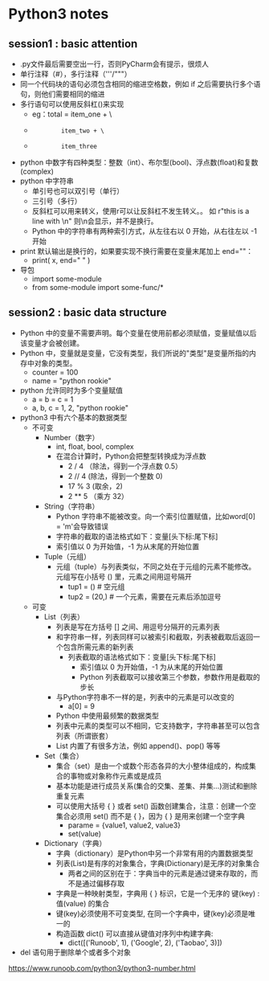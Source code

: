 # Python3 notes

## session1 : basic attention
- .py文件最后需要空出一行，否则PyCharm会有提示，很烦人
- 单行注释（#），多行注释（'''/"""）
- 同一个代码块的语句必须包含相同的缩进空格数，例如 if 之后需要执行多个语句，则他们需要相同的缩进
- 多行语句可以使用反斜杠(\)来实现
    - eg：total = item_one + \
    -             item_two + \
    -             item_three
- python 中数字有四种类型：整数（int）、布尔型(bool)、浮点数(float)和复数(complex)
- python 中字符串
    - 单引号也可以双引号（单行）
    - 三引号（多行）
    - 反斜杠可以用来转义，使用r可以让反斜杠不发生转义。。 如 r"this is a line with \n" 则\n会显示，并不是换行。
    - Python 中的字符串有两种索引方式，从左往右以 0 开始，从右往左以 -1 开始
- print 默认输出是换行的，如果要实现不换行需要在变量末尾加上 end=""：
    - print( x, end=" " )
- 导包
    - import some-module
    - from some-module import some-func/*
    
 ## session2 : basic data structure
- Python 中的变量不需要声明。每个变量在使用前都必须赋值，变量赋值以后该变量才会被创建。
- Python 中，变量就是变量，它没有类型，我们所说的"类型"是变量所指的内存中对象的类型。
    - counter = 100
    - name = "python rookie"
- python 允许同时为多个变量赋值
    - a = b = c = 1   
    - a, b, c = 1, 2, "python rookie"
- python3 中有六个基本的数据类型
    - 不可变
        - Number（数字）
            - int, float, bool, complex
            - 在混合计算时，Python会把整型转换成为浮点数
                - 2 / 4 （除法，得到一个浮点数 0.5）
                - 2 // 4 (除法，得到一个整数 0)
                - 17 % 3 (取余，2)
                - 2 ** 5 （乘方 32）
        - String（字符串）
            - Python 字符串不能被改变。向一个索引位置赋值，比如word[0] = 'm'会导致错误
            - 字符串的截取的语法格式如下：变量[头下标:尾下标]
            - 索引值以 0 为开始值，-1 为从末尾的开始位置
        - Tuple（元组）
            - 元组（tuple）与列表类似，不同之处在于元组的元素不能修改。元组写在小括号 () 里，元素之间用逗号隔开
                - tup1 = ()    # 空元组
                - tup2 = (20,) # 一个元素，需要在元素后添加逗号
    - 可变
        - List（列表）
            - 列表是写在方括号 [] 之间、用逗号分隔开的元素列表
            - 和字符串一样，列表同样可以被索引和截取，列表被截取后返回一个包含所需元素的新列表
                - 列表截取的语法格式如下：变量[头下标:尾下标]
                    - 索引值以 0 为开始值，-1 为从末尾的开始位置
                    - Python 列表截取可以接收第三个参数，参数作用是截取的步长
            - 与Python字符串不一样的是，列表中的元素是可以改变的
                - a[0] = 9
            - Python 中使用最频繁的数据类型
            - 列表中元素的类型可以不相同，它支持数字，字符串甚至可以包含列表（所谓嵌套）
            - List 内置了有很多方法，例如 append()、pop() 等等
        - Set（集合）
            - 集合（set）是由一个或数个形态各异的大小整体组成的，构成集合的事物或对象称作元素或是成员
            - 基本功能是进行成员关系(集合的交集、差集、并集...)测试和删除重复元素
            - 可以使用大括号 { } 或者 set() 函数创建集合，注意：创建一个空集合必须用 set() 而不是 { }，因为 { } 是用来创建一个空字典
                - parame = {value1, value2, value3}
                - set(value)
        - Dictionary（字典）
            - 字典（dictionary）是Python中另一个非常有用的内置数据类型
            - 列表(List)是有序的对象集合，字典(Dictionary)是无序的对象集合
                - 两者之间的区别在于：字典当中的元素是通过键来存取的，而不是通过偏移存取
            - 字典是一种映射类型，字典用 { } 标识，它是一个无序的 键(key) : 值(value) 的集合
            - 键(key)必须使用不可变类型, 在同一个字典中，键(key)必须是唯一的
            - 构造函数 dict() 可以直接从键值对序列中构建字典:
                - dict([('Runoob', 1), ('Google', 2), ('Taobao', 3)])
- del 语句用于删除单个或者多个对象

https://www.runoob.com/python3/python3-number.html


